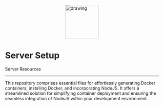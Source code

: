 <img src="https://cdn.stratosdev.xyz/StratosV2_t.png" alt="drawing" height="110" width="110" style="display: block; margin-left: auto;margin-right: auto;"/>

# Server Setup

Server Resources
______

This repository comprises essential files for effortlessly generating Docker containers, installing Docker, and incorporating NodeJS. It offers a streamlined solution for simplifying container deployment and ensuring the seamless integration of NodeJS within your development environment.
